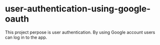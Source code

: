 # user-authentication-using-google-oauth
This project perpose is user authentication. By using Google account users can log in to the app.
